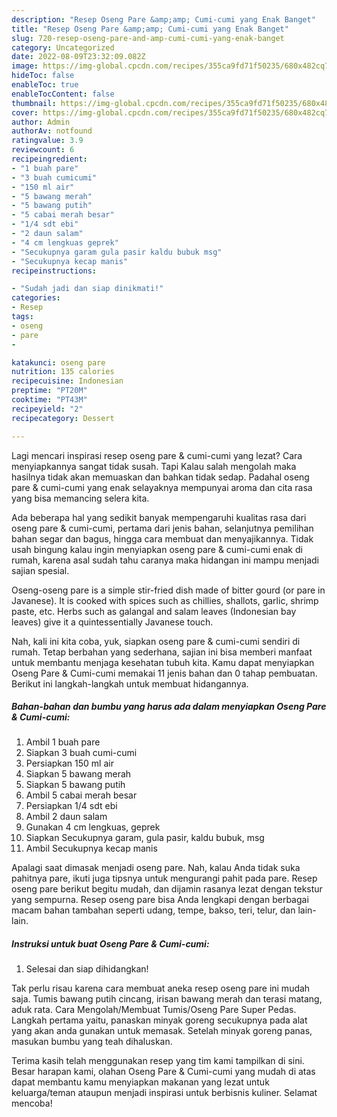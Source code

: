 ```yaml
---
description: "Resep Oseng Pare &amp;amp; Cumi-cumi yang Enak Banget"
title: "Resep Oseng Pare &amp;amp; Cumi-cumi yang Enak Banget"
slug: 720-resep-oseng-pare-and-amp-cumi-cumi-yang-enak-banget
category: Uncategorized
date: 2022-08-09T23:32:09.082Z
image: https://img-global.cpcdn.com/recipes/355ca9fd71f50235/680x482cq70/oseng-pare-cumi-cumi-foto-resep-utama.jpg
hideToc: false
enableToc: true
enableTocContent: false
thumbnail: https://img-global.cpcdn.com/recipes/355ca9fd71f50235/680x482cq70/oseng-pare-cumi-cumi-foto-resep-utama.jpg
cover: https://img-global.cpcdn.com/recipes/355ca9fd71f50235/680x482cq70/oseng-pare-cumi-cumi-foto-resep-utama.jpg
author: Admin
authorAv: notfound
ratingvalue: 3.9
reviewcount: 6
recipeingredient:
- "1 buah pare"
- "3 buah cumicumi"
- "150 ml air"
- "5 bawang merah"
- "5 bawang putih"
- "5 cabai merah besar"
- "1/4 sdt ebi"
- "2 daun salam"
- "4 cm lengkuas geprek"
- "Secukupnya garam gula pasir kaldu bubuk msg"
- "Secukupnya kecap manis"
recipeinstructions:

- "Sudah jadi dan siap dinikmati!"
categories:
- Resep
tags:
- oseng
- pare
- 

katakunci: oseng pare  
nutrition: 135 calories
recipecuisine: Indonesian
preptime: "PT20M"
cooktime: "PT43M"
recipeyield: "2"
recipecategory: Dessert

---
```



Lagi mencari inspirasi resep oseng pare &amp; cumi-cumi yang lezat? Cara menyiapkannya sangat tidak susah. Tapi Kalau salah mengolah maka hasilnya tidak akan memuaskan dan bahkan tidak sedap. Padahal oseng pare &amp; cumi-cumi yang enak selayaknya mempunyai aroma dan cita rasa yang bisa memancing selera kita.


Ada beberapa hal yang sedikit banyak mempengaruhi kualitas rasa dari oseng pare &amp; cumi-cumi, pertama dari jenis bahan, selanjutnya pemilihan bahan segar dan bagus, hingga cara membuat dan menyajikannya. Tidak usah bingung kalau ingin menyiapkan oseng pare &amp; cumi-cumi enak di rumah, karena asal sudah tahu caranya maka hidangan ini mampu menjadi sajian spesial.

Oseng-oseng pare is a simple stir-fried dish made of bitter gourd (or pare in Javanese). It is cooked with spices such as chillies, shallots, garlic, shrimp paste, etc. Herbs such as galangal and salam leaves (Indonesian bay leaves) give it a quintessentially Javanese touch.


Nah, kali ini kita coba, yuk, siapkan oseng pare &amp; cumi-cumi sendiri di rumah. Tetap berbahan yang sederhana, sajian ini bisa memberi manfaat untuk membantu menjaga kesehatan tubuh kita. Kamu dapat menyiapkan Oseng Pare &amp; Cumi-cumi memakai 11 jenis bahan dan 0 tahap pembuatan. Berikut ini langkah-langkah untuk membuat hidangannya.

<!--inarticleads1-->

##### Bahan-bahan dan bumbu yang harus ada dalam menyiapkan Oseng Pare &amp; Cumi-cumi:

1. Ambil 1 buah pare
1. Siapkan 3 buah cumi-cumi
1. Persiapkan 150 ml air
1. Siapkan 5 bawang merah
1. Siapkan 5 bawang putih
1. Ambil 5 cabai merah besar
1. Persiapkan 1/4 sdt ebi
1. Ambil 2 daun salam
1. Gunakan 4 cm lengkuas, geprek
1. Siapkan Secukupnya garam, gula pasir, kaldu bubuk, msg
1. Ambil Secukupnya kecap manis


Apalagi saat dimasak menjadi oseng pare. Nah, kalau Anda tidak suka pahitnya pare, ikuti juga tipsnya untuk mengurangi pahit pada pare. Resep oseng pare berikut begitu mudah, dan dijamin rasanya lezat dengan tekstur yang sempurna. Resep oseng pare bisa Anda lengkapi dengan berbagai macam bahan tambahan seperti udang, tempe, bakso, teri, telur, dan lain-lain. 

<!--inarticleads2-->

##### Instruksi untuk buat Oseng Pare &amp; Cumi-cumi:


1. Selesai dan siap dihidangkan!

Tak perlu risau karena cara membuat aneka resep oseng pare ini mudah saja. Tumis bawang putih cincang, irisan bawang merah dan terasi matang, aduk rata. Cara Mengolah/Membuat Tumis/Oseng Pare Super Pedas. Langkah pertama yaitu, panaskan minyak goreng secukupnya pada alat yang akan anda gunakan untuk memasak. Setelah minyak goreng panas, masukan bumbu yang teah dihaluskan. 

Terima kasih telah menggunakan resep yang tim kami tampilkan di sini. Besar harapan kami, olahan Oseng Pare &amp; Cumi-cumi yang mudah di atas dapat membantu kamu menyiapkan makanan yang lezat untuk keluarga/teman ataupun menjadi inspirasi untuk berbisnis kuliner. Selamat mencoba!
